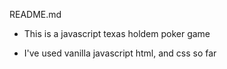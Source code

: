 README.md

* This is a javascript texas holdem poker game

* I've used vanilla javascript html, and css so far